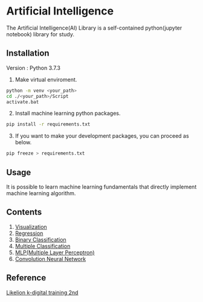 # Artificial Intelligence
The Artificial Intelligence(AI) Library is a self-contained python(jupyter notebook) library for study.

## Installation
Version : Python 3.7.3<br>

1. Make virtual enviroment.
```sh
python -m venv <your_path>
cd ./<your_path>/Script
activate.bat
```

2. Install machine learning python packages.
```sh
pip install -r requirements.txt
```

3. If you want to make your development packages, you can proceed as below.
```sh
pip freeze > requirements.txt
```

## Usage
It is possible to learn machine learning fundamentals that directly implement machine learning algorithm.

## Contents
1. [Visualization](https://github.com/TitusChoi/AI/tree/master/Concept/Visualization)
2. [Regression](https://github.com/TitusChoi/AI/tree/master/Concept/Regression)
3. [Binary Classification](https://github.com/TitusChoi/AI/tree/master/Concept/Classification)
4. [Multiple Classification](https://github.com/TitusChoi/AI/tree/master/Concept/Classification)
5. [MLP(Multiple Layer Perceptron)](https://github.com/TitusChoi/AI/tree/master/Concept/MLP)
6. [Convolution Neural Network](https://github.com/TitusChoi/AI/tree/master/Concept/CNN)

## Reference
[Likelion k-digital training 2nd](https://k-digital.likelion.net/)<br>
